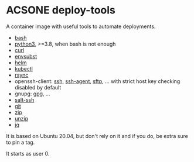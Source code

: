 # ACSONE deploy-tools

A container image with useful tools to automate deployments.

- [bash](https://linux.die.net/man/1/bash)
- [python3](https://www.python.org/doc/), >=3.8, when bash is not enough
- [curl](https://linux.die.net/man/1/curl)
- [envsubst](https://linux.die.net/man/1/envsubst)
- [helm](https://helm.sh/)
- [kubectl](https://kubernetes.io/docs/reference/kubectl/overview/)
- [rsync](https://linux.die.net/man/1/rsync)
- openssh-client: [ssh](https://linux.die.net/man/1/ssh),
  [ssh-agent](https://linux.die.net/man/1/ssh-agent),
  [sftp](https://linux.die.net/man/1/sftp), ... with strict host key checking
  disabled by default
- gnupg: [gpg](https://linux.die.net/man/1/gpg), ...
- [salt-ssh](https://docs.saltproject.io/en/latest/topics/ssh/)
- [git](https://git-scm.com/)
- [zip](https://linux.die.net/man/1/zip)
- [unzip](https://linux.die.net/man/1/unzip)
- [jq](https://stedolan.github.io/jq/)

It is based on Ubuntu 20.04, but don't rely on it and if you do, be
extra sure to pin a tag.

It starts as user 0.
